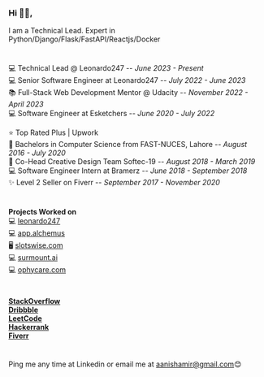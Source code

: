 ### Hi 👋🏽,

I am a Technical Lead. Expert in Python/Django/Flask/FastAPI/Reactjs/Docker<br/>
#
💻 Technical Lead @ Leonardo247 -- _June 2023 - Present_<br/>
💻 Senior Software Engineer at Leonardo247 -- _July 2022 - June 2023_ <br/>
📚 Full-Stack Web Development Mentor @ Udacity -- _November 2022 - April 2023_ <br/>
💻 Software Engineer at Esketchers -- _June 2020 - July 2022_<br/>

⭐️ Top Rated Plus | Upwork<br/>
📕 Bachelors in Computer Science from FAST-NUCES, Lahore  -- _August 2016 - July 2020_<br/>
🎉 Co-Head Creative Design Team Softec-19 -- _August 2018 - March 2019_<br/>
💻 Software Engineer Intern at Bramerz -- _June 2018 - September 2018_<br/>
✨ Level 2 Seller on Fiverr -- _September 2017 - November 2020_<br/>
#
**Projects Worked on**<br/>
💻 [leonardo247](https://www.leonardo247.com)<br/>
💻 [app.alchemus](https://www.app.alchemus.co)<br/>
🖥 [slotswise.com](https://www.slotswise.com)<br/>
💻 [surmount.ai](https://www.surmount.ai)<br/>
💻 [ophycare.com](https://www.ophycare.com)<br/>

#
**[StackOverflow](https://stackoverflow.com/users/11037093/aanish-amir)**   <br/>
**[Dribbble](https://dribbble.com/Aanish)**  <br/>
**[LeetCode](https://leetcode.com/Aanish97)**   <br/>
**[Hackerrank](https://www.hackerrank.com/aanishamir)**   <br/>
**[Fiverr](https://www.fiverr.com/concept_studios)**   <br/>
#
Ping me any time at Linkedin or email me at aanishamir@gmail.com😊
